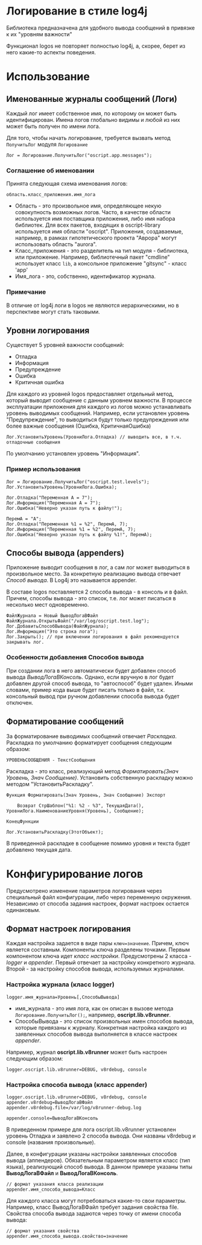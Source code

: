 # Логирование в стиле log4j

Библиотека предназначена для удобного вывода сообщений в привязке к их "уровням важности"
 
Функционал logos не повторяет полностью log4j, а, скорее, берет из него какие-то аспекты поведения.
 
# Использование

## Именованные журналы сообщений (Логи)

Каждый лог имеет собственное имя, по которому он может быть идентифицирован. Имена логов глобально видимы и любой из них может быть получен по имени лога.

Для того, чтобы начать логирование, требуется вызвать метод `ПолучитьЛог` модуля `Логирование`

    Лог = Логирование.ПолучитьЛог("oscript.app.messages");
    
### Соглашение об именовании

Принята следующая схема именования логов:

    область.класс_приложения.имя_лога
    
* Область - это произвольное имя, определяющее некую совокупность возможных логов. Часто, в качестве области используется имя поставщика приложения, либо имя набора библиотек. Для всех пакетов, входящих в oscript-library используется имя области "oscript". Приложения, создаваемые, например, в рамках гипотетического проекта "Аврора" могут использовать область "aurora".
* Класс_приложения - это разделитель на тип модуля - библиотека, или приложение. Например, библиотечный пакет "cmdline" использует класс `lib`, а консольное приложение "gitsync" - класс 'app'
* Имя_лога - это, собственно, идентификатор журнала.

### Примечание

В отличие от log4j логи в logos не являются иерархическими, но в перспективе могут стать таковыми.

## Уровни логирования

Существует 5 уровней важности сообщений:

* Отладка
* Информация
* Предупреждение
* Ошибка
* Критичная ошибка

Для каждого из уровней logos предоставляет отдельный метод, который выводит сообщение с данным уровнем важности. В процессе эксплуатации приложения для каждого из логов можно устанавливать уровень выводимых сообщений. Например, если установлен уровень "Предупреждение", то выводиться будут только предупреждения или более важные сообщения (Ошибка, КритичнаяОшибка)

    Лог.УстановитьУровень(УровниЛога.Отладка) // выводить все, в т.ч. отладочные сообщения
    
По умолчанию установлен уровень "Информация".

### Пример использования

    Лог = Логирование.ПолучитьЛог("oscript.test.levels");
    Лог.УстановитьУровень(УровниЛога.Ошибка);
    
    Лог.Отладка("Переменная А = 7");
    Лог.Информация("Переменная А = 7");    
    Лог.Ошибка("Неверно указан путь к файлу!");
    
    ПеремА = "А";
    Лог.Отладка("Переменная %1 = %2", ПеремА, 7);
    Лог.Информация("Переменная %1 = %2", ПеремА, 7);
    Лог.Ошибка("Неверно указан путь к файлу %1!", ПеремА);
    
## Способы вывода (appenders)

Приложение выводит сообщения в лог, а сам лог может выводиться в произвольное место. За конкретную реализацию вывода отвечает *Способ вывода*. В Log4j это называется appender.

В составе logos поставляется 2 способа вывода - в консоль и в файл.
Причем, способы вывода - это список, т.е. лог может писаться в несколько мест одновременно.

    ФайлЖурнала = Новый ВыводЛогаВФайл
    ФайлЖурнала.ОткрытьФайл("/var/log/oscript.test.log");
    Лог.ДобавитьСпособВывода(ФайлЖурнала);
    Лог.Информация("Это строка лога");
    Лог.Закрыть(); // при включении логирования в файл рекомендуется закрывать лог.

### Особенности добавления Способов вывода

При создании лога в него автоматически будет добавлен способ вывода *ВыводЛогаВКонсоль*. Однако, если вручную в лог будет добавлен другой способ вывода, то "автоспособ" будет удален. Иными словами, пример кода выше будет писать только в файл, т.к. консольный вывод при ручном добавлении способа вывода будет отключен.

## Форматирование сообщений

За форматирование выводимых сообщений отвечает *Раскладка*. Раскладка по умолчанию форматирует сообщения следующим образом:

    УРОВЕНЬСООБЩЕНИЯ - ТекстСообщения
    
Раскладка - это класс, реализующий метод *Форматировать(Знач Уровень, Знач Сообщение)*. Установить собственную раскладку можно методом "УстановитьРаскладку".

    Функция Форматировать(Знач Уровень, Знач Сообщение) Экспорт

        Возврат СтрШаблон("%1: %2 - %3", ТекущаяДата(), УровниЛога.НаименованиеУровня(Уровень), Сообщение);
    
    КонецФункции
    
    Лог.УстановитьРаскладку(ЭтотОбъект);
    
В приведенной раскладке в сообщение помимо уровня и текста будет добавлено текущая дата.

# Конфигурирование логов

Предусмотрено изменение параметров логирования через специальный файл конфигурации, либо через переменную окружения.
Независимо от способа задания настроек, формат настроек остается одинаковым.

## Формат настроек логирования

Каждая настройка задается в виде пары ```ключ=значение```. Причем, ключ является составным. Компоненты ключа разделены точками.
Первым компонентом ключа идет *класс настройки*. Предусмотрены 2 класса - *logger* и *appender*. Первый отвечает за настройку конкретного журнала. Второй - за настройку способов вывода, используемых журналами.

### Настройка журнала (класс logger)

    logger.имя_журнала=Уровень[,СпособыВывода]

* имя_журнала - это имя лога, как он описан в вызове метода ```Логирование.ПолучитьЛог();```, например, **oscript.lib.v8runner**.
* СпособыВывода - это список произвольных имен способов вывода, которые привязаны к журналу. Конкретная настройка каждого из заявленных способов вывода выполняется в классе настроек *appender*.

Например, журнал **oscript.lib.v8runner** может быть настроен следующим образом:

    logger.oscript.lib.v8runner=DEBUG, v8rdebug, console

### Настройка способа вывода (класс appender)

    logger.oscript.lib.v8runner=DEBUG, v8rdebug, console
    appender.v8rdebug=ВыводЛогаВФайл
    appender.v8rdebug.file=/var/log/v8runner-debug.log
    
    appender.console=ВыводЛогаВКонсоль

В приведенном примере для лога oscript.lib.v8runner установлен уровень Отладка и заявлено 2 способа вывода. Они названы v8rdebug и console (названия произвольные).

Далее, в конфигурации указаны настройки заявленных способов вывода (аппендеров). Обязательным параметром является класс (тип языка), реализующий способ вывода. В данном примере указаны типы **ВыводЛогаВФайл** и **ВыводЛогаВКонсоль**.

    // формат указания класса реализации
    appender.имя_способа_вывода=Класс

Для каждого класса могут потребоваться какие-то свои параметры. Например, класс ВыводЛогаВФайл требует задания свойства file. Свойства способа вывода задаются через точку от имени способа вывода:

    // формат указания свойства
    appender.имя_способа_вывода.свойство=значение



